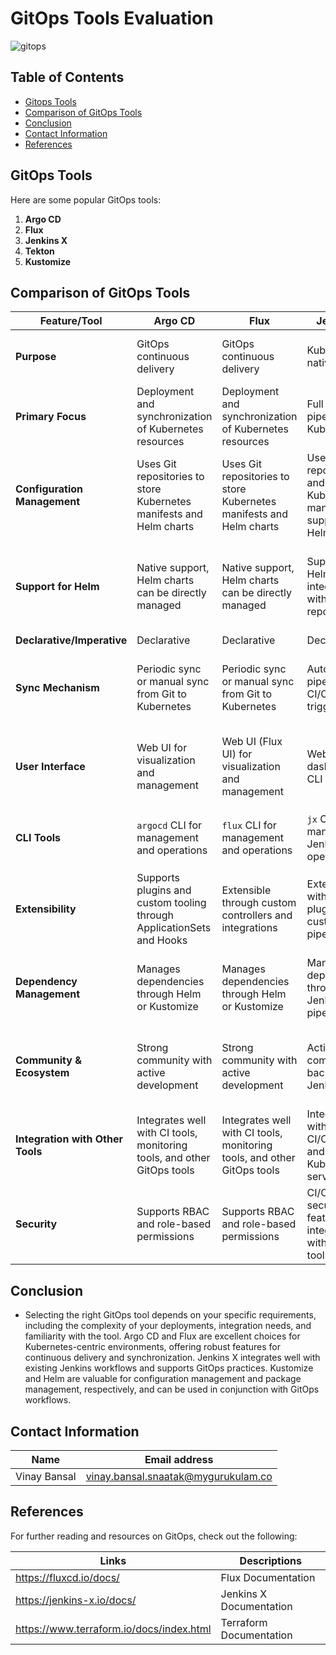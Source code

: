 # GitOps Tools Evaluation


![gitops](https://github.com/user-attachments/assets/791f74c2-ebbd-446e-802b-0fd6d1b6ae6c)

## Table of Contents

- [Gitops Tools](#gitops-tools)
- [Comparison of GitOps Tools](#comparison-of-gitops-tools)
- [Conclusion](#conclusion)
- [Contact Information](#contact-information)
- [References](#references)


## GitOps Tools

Here are some popular GitOps tools:

1. **Argo CD**
2. **Flux**
3. **Jenkins X**
4. **Tekton**
5. **Kustomize**

## Comparison of GitOps Tools

| Feature/Tool  | Argo CD | Flux | Jenkins X | Terraform | Kustomize |
|---------------|---------|------|-----------|-----------|-----------|
| **Purpose**   | GitOps continuous delivery | GitOps continuous delivery | Kubernetes-native CI/CD | Infrastructure as Code (IaC) | Kubernetes-native configuration management |
| **Primary Focus** | Deployment and synchronization of Kubernetes resources | Deployment and synchronization of Kubernetes resources | Full CI/CD pipeline for Kubernetes | Infrastructure provisioning and management | Customization and templating of Kubernetes manifests |
| **Configuration Management** | Uses Git repositories to store Kubernetes manifests and Helm charts | Uses Git repositories to store Kubernetes manifests and Helm charts | Uses Git repositories and Kubernetes manifests, supports Helm charts | Uses configuration files (HCL) to define infrastructure | Uses YAML files to create and manage Kubernetes resource patches |
| **Support for Helm** | Native support, Helm charts can be directly managed | Native support, Helm charts can be directly managed | Supports Helm, integrates with Helm repositories | No direct support, but can provision Helm charts | Can patch Helm-generated resources, but not directly manage Helm charts |
| **Declarative/Imperative** | Declarative | Declarative | Declarative | Declarative | Declarative |
| **Sync Mechanism** | Periodic sync or manual sync from Git to Kubernetes | Periodic sync or manual sync from Git to Kubernetes | Automated pipelines with CI/CD triggers | Not directly related to sync; focuses on provisioning | Manages manifests that are then applied using `kubectl` or similar |
| **User Interface** | Web UI for visualization and management | Web UI (Flux UI) for visualization and management | Web-based dashboard, CLI tools | CLI-based tool, no native web UI | CLI-based tool, integrates with other tools for visualization |
| **CLI Tools** | `argocd` CLI for management and operations | `flux` CLI for management and operations | `jx` CLI for managing Jenkins X operations | `terraform` CLI for managing infrastructure | `kubectl kustomize` for building and applying configurations |
| **Extensibility** | Supports plugins and custom tooling through ApplicationSets and Hooks | Extensible through custom controllers and integrations | Extensible with Jenkins plugins and custom pipelines | Extensible with Terraform providers and modules | Extensible with custom patches and Kustomize functions |
| **Dependency Management** | Manages dependencies through Helm or Kustomize | Manages dependencies through Helm or Kustomize | Manages dependencies through Jenkins X pipelines | Manages dependencies through Terraform modules | Manages dependencies through resource references and overlays |
| **Community & Ecosystem** | Strong community with active development | Strong community with active development | Active community, backed by Jenkins | Large community with extensive module ecosystem | Strong community within Kubernetes ecosystem |
| **Integration with Other Tools** | Integrates well with CI tools, monitoring tools, and other GitOps tools | Integrates well with CI tools, monitoring tools, and other GitOps tools | Integrates with various CI/CD tools and Kubernetes services | Integrates with a wide range of cloud providers and services | Integrates with kubectl and other Kubernetes tools |
| **Security** | Supports RBAC and role-based permissions | Supports RBAC and role-based permissions | CI/CD security features and integration with security tools | Security through state management and secret handling | Security through Kubernetes RBAC and configurations |


## Conclusion
- Selecting the right GitOps tool depends on your specific requirements, including the complexity of your deployments, integration needs, and familiarity with the tool. Argo CD and Flux are excellent choices for Kubernetes-centric environments, offering robust features for continuous delivery and synchronization. Jenkins X integrates well with existing Jenkins workflows and supports GitOps practices. Kustomize and Helm are valuable for configuration management and package management, respectively, and can be used in conjunction with GitOps workflows.


## Contact Information

| Name | Email address|
|------|---------------------|
| Vinay Bansal | vinay.bansal.snaatak@mygurukulam.co |

## References
For further reading and resources on GitOps, check out the following:

| Links | Descriptions|
|------|---------------------|
| https://fluxcd.io/docs/ | Flux Documentation |
| https://jenkins-x.io/docs/ | Jenkins X Documentation |
| https://www.terraform.io/docs/index.html | Terraform Documentation |
